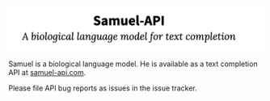 ![banner](assets/banner.png)

Samuel is a biological language model.
He is available as a text completion API at [samuel-api.com](https://samuel-api.com).

Please file API bug reports as issues in the issue tracker.